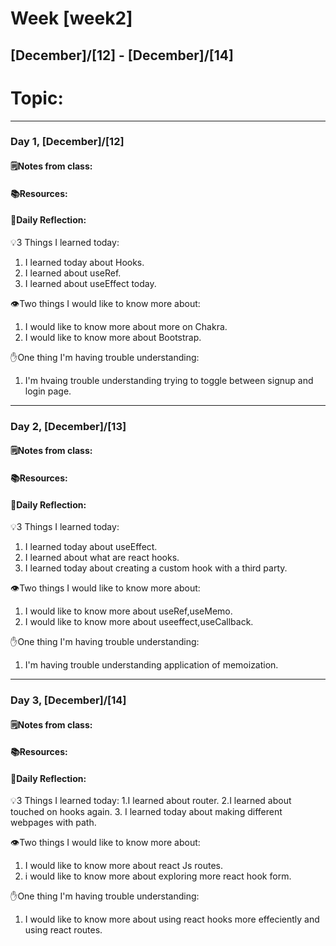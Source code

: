 # Week [week2]
## [December]/[12] - [December]/[14]

# Topic:

___

### Day 1, [December]/[12]

#### 🗒️Notes from class:

#### 📚Resources:


#### 💭Daily Reflection:

💡3 Things I learned today:
1. I learned today about Hooks.
2. I learned about useRef.
3. I learned about useEffect today.

👁️Two things I would like to know more about:
1. I would like to know more about more on Chakra.
2. I would like to know more about Bootstrap.

✋One thing I'm having trouble understanding:
1. I'm hvaing trouble understanding trying to toggle between signup and login page.


___

### Day 2, [December]/[13] 

#### 🗒️Notes from class:

#### 📚Resources:


#### 💭Daily Reflection:

💡3 Things I learned today:
1. I learned today about useEffect.
2. I learned about what are react hooks.
3. I learned today about creating a custom hook with a third party.

👁️Two things I would like to know more about:
1. I would like to know more about useRef,useMemo.
2. I would like to know more about useeffect,useCallback.

✋One thing I'm having trouble understanding:
1. I'm having trouble understanding application of memoization.

___

### Day 3, [December]/[14]
#### 🗒️Notes from class:

#### 📚Resources:


#### 💭Daily Reflection:

💡3 Things I learned today:
1.I learned about router.
2.I learned about touched on hooks again.
3. I learned today about making different webpages with path.

👁️Two things I would like to know more about:
1. I would like to know more about react Js routes.
2. i would like to know more about exploring more react hook form.

✋One thing I'm having trouble understanding:
1. I would like to know more about using react hooks more effeciently and using react routes.
 
